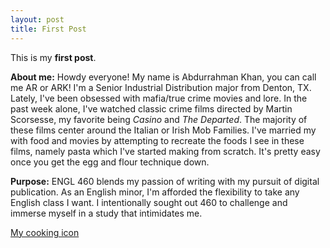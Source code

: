 ```yaml
---
layout: post
title: First Post
---
```


This is my **first post**.

**About me:**
Howdy everyone! My name is Abdurrahman Khan, you can call me AR or ARK! I'm a Senior Industrial Distribution major from Denton, TX. Lately, I've been obsessed with mafia/true crime movies and lore. In the past week alone, I've watched classic crime films directed by Martin Scorsesse, my favorite being *Casino* and *The Departed*. The majority of these films center around the Italian or Irish Mob Families. I've married my with food and movies by attempting to recreate the foods I see in these films, namely pasta which I've started making from scratch. It's pretty easy once you get the egg and flour technique down. 

**Purpose:** 
ENGL 460 blends my passion of writing with my pursuit of digital publication. As an English minor, I'm afforded the flexibility to take any English class I want. I intentionally sought out 460 to challenge and immerse myself in a study that intimidates me. 


[My cooking icon](https://www.bingingwithbabish.com)

